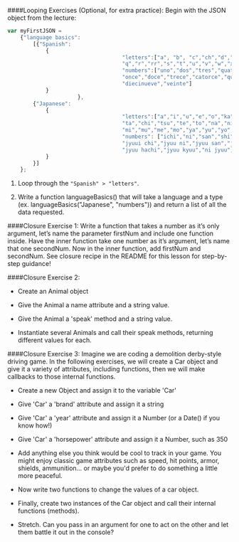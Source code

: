 ####Looping Exercises (Optional, for extra practice):
Begin with the JSON object from the lecture:

```js
var myFirstJSON =
	{"language basics":
		[{"Spanish":
			{
                                    "letters":["a", "b", "c","ch","d","e","f","g","h","i","j","k","l","ll","m","n","&ntilde;","o","p",
                                    "q","r","rr","s","t","u","v","w","x","y","z"],
                                    "numbers":["uno","dos","tres","quatro","cinco","seis","siete","ocho","nueve","diez",
                                    "once","doce","trece","catorce","quince","dieciseis","diecisiete","dieciocho",
                                    "diecinueve","veinte"]
			}
                      },
		{"Japanese":
			{
                                    "letters":["a","i","u","e","o","ka","ki","ku","ke","ko","sa","shi","su","se","so",
                                    "ta","chi","tsu","te","to","na","ni","nu","ne","no","ha","hi","hu","he","ho","ma",
                                    "mi","mu","me","mo","ya","yu","yo","ra","ri","ru","re","ro","wa","n"],
                                    "numbers": ["ichi","ni","san","shi","go","roku","shichi","hachi","kyuu","jyuu",
                                    "jyuui chi","jyuu ni","jyuu san","jyuu yon","jyuu go","jyuu roku","jyuu nana",
                                    "jyuu hachi","jyuu kyuu","ni jyuu"]
			}
		}]
	};
```
1. Loop through the ```"Spanish" > "letters"```.

1. Write a function languageBasics() that will take a language and a type (ex. languageBasics("Japanese", "numbers")) and return a list of all the data requested.

####Closure Exercise 1:
Write a function that takes a number as it’s only argument, let’s name the parameter firstNum and include one function inside. Have the inner function take one number as it’s argument, let’s name that one secondNum. Now in the inner function, add firstNum and secondNum. See closure recipe in the README for this lesson for step-by-step guidance!


####Closure Exercise 2:
*  Create an Animal object

*  Give the Animal a name attribute and a string value.

*  Give the Animal a 'speak' method and a string value.

*  Instantiate several Animals and call their speak methods, returning different values for each.


####Closure Exercise 3:
Imagine we are coding a demolition derby-style driving game. In the following exercises, we will create a Car object and give it a variety of attributes, including functions, then we will make callbacks to those internal functions.

* Create a new Object and assign it to the variable 'Car'

* Give 'Car' a 'brand' attribute and assign it a string

* Give 'Car' a 'year' attribute and assign it a Number (or a Date() if you know
how!)

*  Give 'Car' a 'horsepower' attribute and assign it a Number, such as 350

*  Add anything else you think would be cool to track in your game. You might enjoy classic game attributes such as speed, hit points, armor, shields, ammunition... or maybe you'd prefer to do something a little more peaceful.

*  Now write two functions to change the values of a car object.

*  Finally, create two instances of the Car object and call their internal functions (methods).

*  Stretch. Can you pass in an argument for one to act on the other and let them battle it out in the console?
